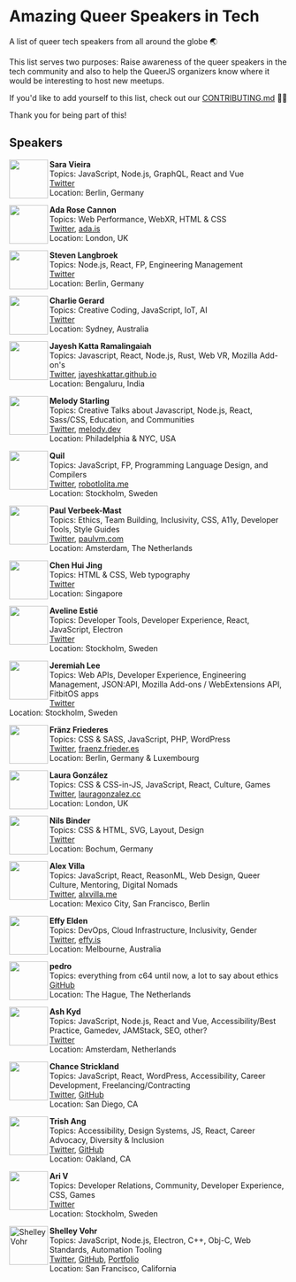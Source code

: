 # Amazing Queer Speakers in Tech

A list of queer tech speakers from all around the globe :earth_asia:

This list serves two purposes: Raise awareness of the queer speakers in the tech community and also to help the QueerJS organizers know where it would be interesting to host new meetups.

If you'd like to add yourself to this list, check out our [CONTRIBUTING.md](CONTRIBUTING.md) :man_cartwheeling:

Thank you for being part of this!

## Speakers

<img src="https://twitter.com/nikkitaFTW/profile_image?size=original" height="70px" width="70px" align="left" alt="" />

**Sara Vieira**\
Topics: JavaScript, Node.js, GraphQL, React and Vue\
[Twitter](https://twitter.com/nikkitaftw) \
Location: Berlin, Germany

<img src="https://twitter.com/lady_ada_king/profile_image?size=original" height="70px" width="70px" align="left" alt="" />

**Ada Rose Cannon**\
Topics: Web Performance, WebXR, HTML & CSS\
[Twitter](https://twitter.com/lady_ada_king), [ada.is](https://ada.is) \
Location: London, UK

<img src="https://pbs.twimg.com/profile_images/857671079636217857/ICFEvex-_400x400.jpg" height="70px" width="70px" align="left" alt="" />

**Steven Langbroek**\
Topics: Node.js, React, FP, Engineering Management\
[Twitter](https://twitter.com/stevendotjs) \
Location: Berlin, Germany

<img src="https://pbs.twimg.com/profile_images/440808125721870336/34QLtMdA_400x400.jpeg" height="70px" width="70px" align="left" alt="" />

**Charlie Gerard** \
Topics: Creative Coding, JavaScript, IoT, AI \
[Twitter](https://twitter.com/devdevcharlie) \
Location: Sydney, Australia

<img src="https://jayeshkattar.github.io/images/photo.png" height="70px" width="70px" align="left" alt="" />

**Jayesh Katta Ramalingaiah** \
Topics: Javascript, React, Node.js, Rust, Web VR, Mozilla Add-on's \
[Twitter](https://twitter.com/jayeshkattar), [jayeshkattar.github.io](https://jayeshkattar.github.io/) \
Location: Bengaluru, India

<img src="https://cdn.glitch.com/2d246102-8341-4166-a220-b39d607c9218%2Fsquiddo2.png?v=1562948168400" height="70px" width="70px" align="left" alt="" />

**Melody Starling** \
Topics: Creative Talks about Javascript, Node.js, React, Sass/CSS, Education, and Communities \
[Twitter](https://twitter.com/pixelyunicorn), [melody.dev](https://melody.dev/) \
Location: Philadelphia & NYC, USA


<img src="https://pbs.twimg.com/profile_images/1136377275551629312/Z-9Lx8-x_400x400.png" height="70px" width="70px" align="left" alt="" />

**Quil**\
Topics: JavaScript, FP, Programming Language Design, and Compilers \
[Twitter](https://twitter.com/robotlolita), [robotlolita.me](https://robotlolita.me/) \
Location: Stockholm, Sweden


<img src="https://twitter.com/paul_v_m/profile_image?size=original" height="70px" width="70px" align="left" alt="" />

**Paul Verbeek-Mast** \
Topics: Ethics, Team Building, Inclusivity, CSS, A11y, Developer Tools, Style Guides \
[Twitter](https://twitter.com/paul_v_m), [paulvm.com](https://paulvm.com/) \
Location: Amsterdam, The Netherlands


<img src="https://pbs.twimg.com/profile_images/1138414735500595200/MfOU2-0K_400x400.png" height="70px" width="70px" align="left" alt="" />

**Chen Hui Jing** \
Topics: HTML & CSS, Web typography \
[Twitter](https://twitter.com/hj_chen) \
Location: Singapore

<img src="https://twitter.com/avilene_/profile_image?size=original" height="70px" width="70px" align="left" alt="" />

**Aveline Estié** \
Topics: Developer Tools, Developer Experience, React, JavaScript, Electron \
[Twitter](https://twitter.com/avilene_) \
Location: Stockholm, Sweden


<img src="https://twitter.com/JeremiahLee/profile_image?size=original" height="70px" width="70px" align="left" alt="" />

**Jeremiah Lee** \
Topics: Web APIs, Developer Experience, Engineering Management, JSON:API, Mozilla Add-ons / WebExtensions API, FitbitOS apps \
[Twitter](https://twitter.com/JeremiahLee) \
Location: Stockholm, Sweden

<img src="https://twitter.com/ffraenz/profile_image?size=original" height="70px" width="70px" align="left" alt="" />

**Fränz Friederes** \
Topics: CSS & SASS, JavaScript, PHP, WordPress \
[Twitter](https://twitter.com/ffraenz), [fraenz.frieder.es](https://fraenz.frieder.es/) \
Location: Berlin, Germany & Luxembourg

<img src="https://pbs.twimg.com/profile_images/1153994604166991873/Etqs6b5e_400x400.jpg" height="70px" width="70px" align="left" alt="" />

**Laura González** \
Topics: CSS & CSS-in-JS, JavaScript, React, Culture, Games \
[Twitter](https://twitter.com/freezydorito), [lauragonzalez.cc](https://lauragonzalez.cc/) \
Location: London, UK

<img src="https://twitter.com/supremebeing09/profile_image?size=original" height="70px" width="70px" align="left" alt="" />

**Nils Binder** \
Topics: CSS & HTML, SVG, Layout, Design \
[Twitter](https://twitter.com/supremebeing09) \
Location: Bochum, Germany


<img src="https://pbs.twimg.com/profile_images/1153973985559887873/yqBnG2e4_400x400.jpg" height="70px" width="70px" align="left" alt="" />

**Alex Villa** \
Topics: JavaScript, React, ReasonML, Web Design, Queer Culture, Mentoring, Digital Nomads \
[Twitter](https://twitter.com/AlxSavage), [alxvilla.me](https://alxvilla.me/) \
Location: Mexico City, San Francisco, Berlin

<img src="https://pbs.twimg.com/profile_images/1154307358106873856/ySyEjgac_400x400.jpg" height="70px" width="70px" align="left" alt="" />

**Effy Elden** \
Topics: DevOps, Cloud Infrastructure, Inclusivity, Gender \
[Twitter](https://twitter.com/ineffyble), [effy.is](https://effy.is/) \
Location: Melbourne, Australia


<img src="https://pbs.twimg.com/media/D59k2LCXsAIW9zX?format=jpg&name=4096x4096" height="70px" width="70px" align="left" alt="" />

**pedro** \
Topics: everything from c64 until now, a lot to say about ethics \
[GitHub](https://github.com/rj76/) \
Location: The Hague, The Netherlands


<img src="https://www.gravatar.com/avatar/24073d0e70921eda1a2ae25e2cceb057?s=500" height="70px" width="70px" align="left" alt="" />

**Ash Kyd**\
Topics: JavaScript, Node.js, React and Vue, Accessibility/Best Practice, Gamedev, JAMStack, SEO, other? \
[Twitter](https://twitter.com/ashkyd) \
Location: Amsterdam, Netherlands


<img src="https://avatars3.githubusercontent.com/u/3082153?s=96&v=4" height="70px" width="70px" align="left" alt="" />

**Chance Strickland** \
Topics: JavaScript, React, WordPress, Accessibility, Career Development, Freelancing/Contracting \
[Twitter](https://twitter.com/chancethedev), [GitHub](https://github.com/chancestrickland) \
Location: San Diego, CA

<img src="https://pbs.twimg.com/profile_images/1110623843939287041/QmYROzLl_400x400.png" height="70px" width="70px" align="left" alt="" />

**Trish Ang** \
Topics: Accessibility, Design Systems, JS, React, Career Advocacy, Diversity & Inclusion \
[Twitter](https://twitter.com/feesh), [GitHub](https://github.com/feesh) \
Location: Oakland, CA

<img src="https://twitter.com/AriVanider/profile_image?size=original" height="70px" width="70px" align="left" alt="" />

**Ari V**\
Topics: Developer Relations, Community, Developer Experience, CSS, Games\
[Twitter](https://twitter.com/AriVanider) \
Location: Stockholm, Sweden

<img src="https://github.com/codebytere.png" height="70px" width="70px" align="left" alt="Shelley Vohr" />

**Shelley Vohr**\
Topics: JavaScript, Node.js, Electron, C++, Obj-C, Web Standards, Automation Tooling \
[Twitter](https://twitter.com/codebytere), [GitHub](https://github.com/codebytere), [Portfolio](http://codebyte.re) \
Location: San Francisco, California
